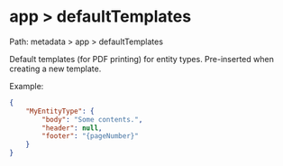 # app > defaultTemplates

Path: metadata > app > defaultTemplates

Default templates (for PDF printing) for entity types. Pre-inserted when creating a new template.

Example:

```json
{
    "MyEntityType": {
        "body": "Some contents.",
        "header": null,
        "footer": "{pageNumber}"
    }
}
```
